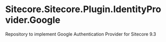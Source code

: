 # Sitecore.Sitecore.Plugin.IdentityProvider.Google
Repository to implement Google Authentication Provider for Sitecore 9.3
